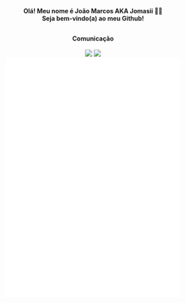 <div align="center"><b>Olá! Meu nome é João Marcos AKA Jomasii 👋🏽</b> </div>
<div align="center"><b>Seja bem-vindo(a) ao meu Github!</b> </div>

##
<div align="center"><b>Comunicação</b></div>

<br>

<div align ="center">
<a [linkedin] href="https://www.linkedin.com/in/jomasii/" target="_blank"><img src="https://img.shields.io/badge/linkedin-%230077B5.svg?style=for-the-badge&logo=linkedin&logoColor=white" target="_blank"></a>
<a [gmail] href="mailto:jomasii2@gmail.com"target="_blank"><img src="https://img.shields.io/badge/Gmail-D14836?style=for-the-badge&logo=gmail&logoColor=white"
</div>

<div align="center">
<img src="/github-metrics.svg" alt="Metrics" width="400">
</div>
